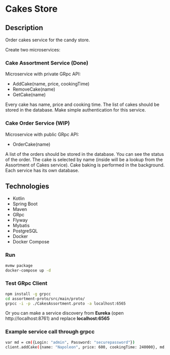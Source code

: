 # Cakes Store

## Description
Order cakes service for the candy store.

Create two microservices:
### Cake Assortment Service (Done)
Microservice with private GRpc API:

* AddCake(name, price, cookingTime)
* RemoveCake(name)
* GetCake(name)

Every cake has name, price and cooking time. The list of cakes should be stored in the database.
Make simple authentication for this service.

### Cake Order Service (WIP)
Microservice with public GRpc API:

* OrderCake(name)

A list of the orders should be stored in the database. You can see the status of the order.
The cake is selected by name (inside will be a lookup from the Assortment of Cakes service).
Cake baking is performed in the background. Each service has its own database.

## Technologies

* Kotlin
* Spring Boot
* Maven
* GRpc
* Flyway
* Mybatis
* PostgreSQL
* Docker
* Docker Compose

### Run
```bash
mvmw package
docker-compose up -d
```

### Test GRpc Client
```bash
npm install -g grpcc
cd assortment-proto/src/main/proto/
grpcc -i -p ./CakesAssortment.proto -a localhost:6565
```

Or you can make a service discovery from **Eureka** (open http://localhost:8761) and replace **localhost:6565**

### Example service call through grpcc
```bash
var md = cm({Login: "admin", Password: "securepassword"})
client.addCake({name: "Napoleon", price: 600, cookingTime: 240000}, md, printReply)
```
